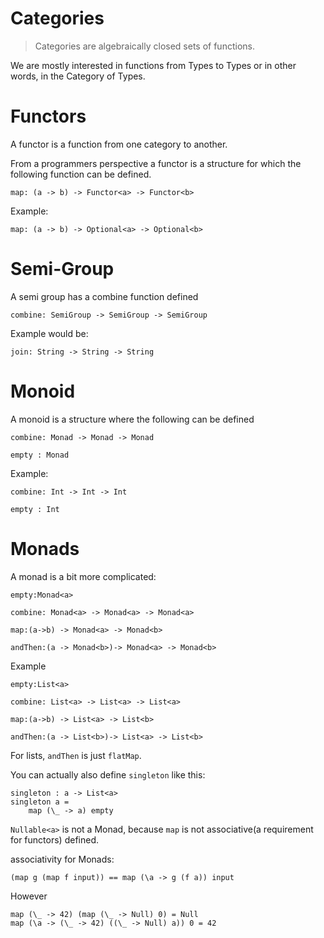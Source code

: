 # Categories

> Categories are algebraically closed sets of functions.

We are mostly interested in functions from Types to Types or in other words, in the Category of Types.

# Functors

A functor is a function from one category to another.

From a programmers perspective a functor is a structure for which the following function can be defined.

```
map: (a -> b) -> Functor<a> -> Functor<b>
```

Example:

```
map: (a -> b) -> Optional<a> -> Optional<b>
```

# Semi-Group

A semi group has a combine function defined

```
combine: SemiGroup -> SemiGroup -> SemiGroup
```

Example would be:

```
join: String -> String -> String
```

# Monoid

A monoid is a structure where the following can be defined

```
combine: Monad -> Monad -> Monad

empty : Monad
```

Example:

```
combine: Int -> Int -> Int

empty : Int
```

# Monads

A monad is a bit more complicated:

```
empty:Monad<a>

combine: Monad<a> -> Monad<a> -> Monad<a>

map:(a->b) -> Monad<a> -> Monad<b>

andThen:(a -> Monad<b>)-> Monad<a> -> Monad<b>
```

Example

```
empty:List<a>

combine: List<a> -> List<a> -> List<a>

map:(a->b) -> List<a> -> List<b>

andThen:(a -> List<b>)-> List<a> -> List<b>
```

For lists, `andThen` is just `flatMap`.

You can actually also define `singleton` like this:

```
singleton : a -> List<a>
singleton a =
    map (\_ -> a) empty
```

`Nullable<a>` is not a Monad, because `map` is not associative(a requirement for functors) defined.

associativity for Monads:

```
(map g (map f input)) == map (\a -> g (f a)) input
```
However
```
map (\_ -> 42) (map (\_ -> Null) 0) = Null
map (\a -> (\_ -> 42) ((\_ -> Null) a)) 0 = 42
```